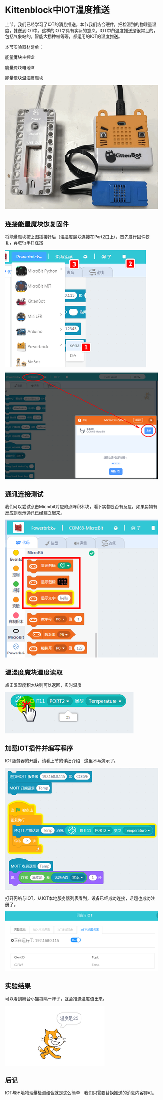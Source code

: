# Kittenblock中IOT温度推送

上节，我们已经学习了IOT的消息推送，本节我们结合硬件，把检测到的物理量温度，推送到IOT中。这样的IOT才具有实际的意义，IOT中的温度推送是很常见的，包括气象站的，智能大棚种植等等，都运用的IOT的温度推送。

本节实验器材清单：

能量魔块主控盒

能量魔块电池盒

能量魔块温湿度魔块

![](./images/C06_01.png)

## 连接能量魔块恢复固件

将能量魔块按上图插接好后（温湿度魔块连接在Port2口上），首先进行固件恢复，再进行串口连接

![](./images/C06_02.png)

![](./images/C06_03.png)

## 通讯连接测试

我们可以尝试点击Microbit对应的点阵积木块，看下实物是否有反应，如果实物有反应则表示通讯已经建立起来。

![](./images/C06_04.png)

## 温湿度魔块温度读取

点击温湿度积木块则可以返回，实时温度

![](./images/C06_05.png)

## 加载IOT插件并编写程序

IOT服务器的开启，请看上节的详细介绍，这里不再演示了。

![](./images/C06_06.png)

打开网络与IOT，从IOT本地服务器列表看到，设备已经成功连接，话题也成功注册了。

![](./images/C06_07.png)

## 实验结果

可以看到舞台小猫每隔一阵子，就会推送温度值出来。

![](./images/C06_08.png)

## 后记

IOT与环境物理量检测结合就是这么简单，我们只需要替换推送的消息内容即可。
